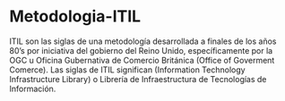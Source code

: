# Metodologia-ITIL
ITIL son las siglas de una metodología desarrollada a finales de los años 80’s por iniciativa del gobierno del Reino Unido, específicamente por la OGC u Oficina Gubernativa de Comercio Británica (Office of Goverment Comerce). Las siglas de ITIL significan (Information Technology Infrastructure Library) o Librería de Infraestructura de Tecnologías de Información.  
